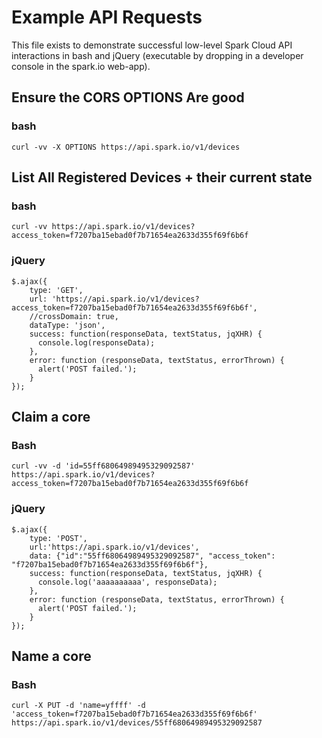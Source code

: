 # Example API Requests

This file exists to demonstrate successful low-level Spark Cloud API interactions in bash and jQuery (executable by dropping in a developer console in the spark.io web-app).

## Ensure the CORS OPTIONS Are good

### bash

    curl -vv -X OPTIONS https://api.spark.io/v1/devices

## List All Registered Devices + their current state

### bash

    curl -vv https://api.spark.io/v1/devices?access_token=f7207ba15ebad0f7b71654ea2633d355f69f6b6f

### jQuery

    $.ajax({
        type: 'GET',
        url: 'https://api.spark.io/v1/devices?access_token=f7207ba15ebad0f7b71654ea2633d355f69f6b6f',
        //crossDomain: true,
        dataType: 'json',
        success: function(responseData, textStatus, jqXHR) {
          console.log(responseData);
        },
        error: function (responseData, textStatus, errorThrown) {
          alert('POST failed.');
        }
    });

## Claim a core

### Bash

    curl -vv -d 'id=55ff68064989495329092587' https://api.spark.io/v1/devices?access_token=f7207ba15ebad0f7b71654ea2633d355f69f6b6f

### jQuery

    $.ajax({
        type: 'POST',
        url:'https://api.spark.io/v1/devices',
        data: {"id":"55ff68064989495329092587", "access_token": "f7207ba15ebad0f7b71654ea2633d355f69f6b6f"},
        success: function(responseData, textStatus, jqXHR) {
          console.log('aaaaaaaaaa', responseData);
        },
        error: function (responseData, textStatus, errorThrown) {
          alert('POST failed.');
        }
    });

## Name a core

### Bash

    curl -X PUT -d 'name=yffff' -d 'access_token=f7207ba15ebad0f7b71654ea2633d355f69f6b6f' https://api.spark.io/v1/devices/55ff68064989495329092587
